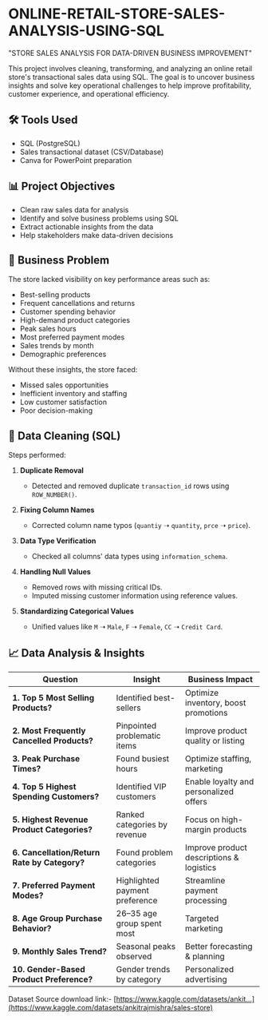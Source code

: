 # ONLINE-RETAIL-STORE-SALES-ANALYSIS-USING-SQL
"STORE SALES ANALYSIS FOR DATA-DRIVEN BUSINESS IMPROVEMENT"

This project involves cleaning, transforming, and analyzing an 
online retail store's transactional sales data using SQL. 
The goal is to uncover business insights and solve key operational 
challenges to help improve profitability, customer experience, and 
operational efficiency.

## 🛠️ Tools Used

- SQL (PostgreSQL)
- Sales transactional dataset (CSV/Database)
- Canva for PowerPoint preparation
  
## 📊 Project Objectives

- Clean raw sales data for analysis
- Identify and solve business problems using SQL
- Extract actionable insights from the data
- Help stakeholders make data-driven decisions

## 🧠 Business Problem

The store lacked visibility on key performance areas such as:
- Best-selling products
- Frequent cancellations and returns
- Customer spending behavior
- High-demand product categories
- Peak sales hours
- Most preferred payment modes
- Sales trends by month
- Demographic preferences

Without these insights, the store faced:
- Missed sales opportunities  
- Inefficient inventory and staffing  
- Low customer satisfaction  
- Poor decision-making

## 🧹 Data Cleaning (SQL)

Steps performed:

1. **Duplicate Removal**  
   - Detected and removed duplicate `transaction_id` rows using `ROW_NUMBER()`.

2. **Fixing Column Names**  
   - Corrected column name typos (`quantiy` ➝ `quantity`, `prce` ➝ `price`).

3. **Data Type Verification**  
   - Checked all columns' data types using `information_schema`.

4. **Handling Null Values**  
   - Removed rows with missing critical IDs.
   - Imputed missing customer information using reference values.

5. **Standardizing Categorical Values**  
   - Unified values like `M` ➝ `Male`, `F` ➝ `Female`, `CC` ➝ `Credit Card`.

## 📈 Data Analysis & Insights

| Question | Insight | Business Impact |
|---------|---------|-----------------|
| **1. Top 5 Most Selling Products?** | Identified best-sellers | Optimize inventory, boost promotions |
| **2. Most Frequently Cancelled Products?** | Pinpointed problematic items | Improve product quality or listing |
| **3. Peak Purchase Times?** | Found busiest hours | Optimize staffing, marketing |
| **4. Top 5 Highest Spending Customers?** | Identified VIP customers | Enable loyalty and personalized offers |
| **5. Highest Revenue Product Categories?** | Ranked categories by revenue | Focus on high-margin products |
| **6. Cancellation/Return Rate by Category?** | Found problem categories | Improve product descriptions & logistics |
| **7. Preferred Payment Modes?** | Highlighted payment preference | Streamline payment processing |
| **8. Age Group Purchase Behavior?** | 26–35 age group spent most | Targeted marketing |
| **9. Monthly Sales Trend?** | Seasonal peaks observed | Better forecasting & planning |
| **10. Gender-Based Product Preference?** | Gender trends by category | Personalized advertising |

Dataset Source download link:- [https://www.kaggle.com/datasets/ankit...](https://www.kaggle.com/datasets/ankitrajmishra/sales-store)
